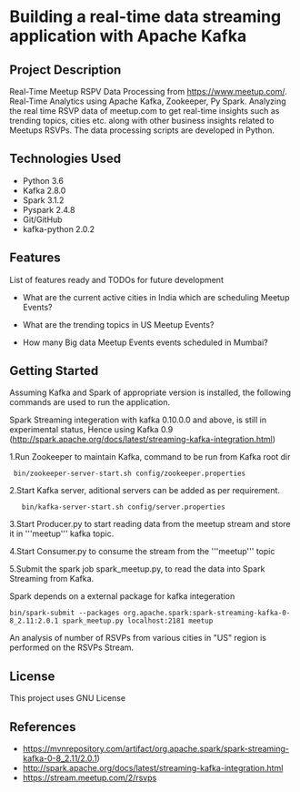 # Building a real-time data streaming application with Apache Kafka

## Project Description

Real-Time Meetup RSPV Data Processing from https://www.meetup.com/. Real-Time Analytics using Apache Kafka, Zookeeper, Py Spark. Analyzing the real time RSVP data of meetup.com to get real-time insights such as trending topics, cities etc. along with other business insights related to Meetups RSVPs. The data processing scripts are developed in Python.

## Technologies Used
* Python 3.6
* Kafka 2.8.0
* Spark 3.1.2
* Pyspark 2.4.8
* Git/GitHub
* kafka-python 2.0.2

## Features
List of features ready and TODOs for future development

 * What are the current active cities in India which are scheduling Meetup Events?

 * What are the trending topics in US Meetup Events?

 * How many Big data Meetup Events events scheduled in Mumbai?

## Getting Started

Assuming Kafka and Spark of appropriate version is installed, the following commands are used to run the application.

Spark Streaming integeration with kafka 0.10.0.0 and above, is still in experimental status, Hence using Kafka 0.9 (http://spark.apache.org/docs/latest/streaming-kafka-integration.html)

1.Run Zookeeper to maintain Kafka, command to be run from Kafka root dir

     bin/zookeeper-server-start.sh config/zookeeper.properties
     
2.Start Kafka server, aditional servers can be added as per requirement.

       bin/kafka-server-start.sh config/server.properties
       
3.Start Producer.py to start reading data from the meetup stream and store it in '''meetup''' kafka topic.

4.Start Consumer.py to consume the stream from the '''meetup''' topic

5.Submit the spark job spark_meetup.py, to read the data into Spark Streaming from Kafka.

   Spark depends on a external package for kafka integeration

    bin/spark-submit --packages org.apache.spark:spark-streaming-kafka-0-8_2.11:2.0.1 spark_meetup.py localhost:2181 meetup
An analysis of number of RSVPs from various cities in "US" region is performed on the RSVPs Stream.

## License
  This project uses GNU License
  
## References
* https://mvnrepository.com/artifact/org.apache.spark/spark-streaming-kafka-0-8_2.11/2.0.1)
* http://spark.apache.org/docs/latest/streaming-kafka-integration.html
* https://stream.meetup.com/2/rsvps

